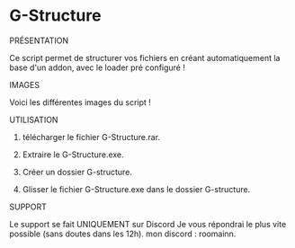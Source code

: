 # G-Structure

PRÉSENTATION

Ce script permet de structurer vos fichiers en créant automatiquement la base d'un addon, avec le loader pré configuré !

IMAGES

Voici les différentes images du script !

UTILISATION

1. télécharger le fichier G-Structure.rar.

2. Extraire le G-Structure.exe.

3. Créer un dossier G-structure.

4. Glisser le fichier G-Structure.exe dans le dossier G-structure.

SUPPORT

Le support se fait UNIQUEMENT sur Discord
Je vous répondrai le plus vite possible (sans doutes dans les 12h).
mon discord : roomainn.
